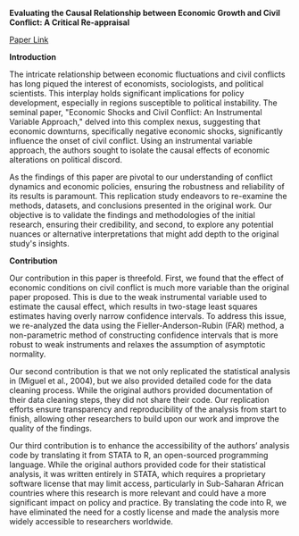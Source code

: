 **Evaluating the Causal Relationship between Economic Growth and Civil Conflict: A Critical Re-appraisal**

[Paper Link](https://drive.google.com/file/d/1ZHcK9jtgeJEtlPmcP4_CmxKcbdn70_Lk/view)

**Introduction**

The intricate relationship between economic fluctuations and civil conflicts has long piqued the interest of economists, sociologists, and political scientists. This interplay holds significant implications for policy development, especially in regions susceptible to political instability. The seminal paper, "Economic Shocks and Civil Conflict: An Instrumental Variable Approach," delved into this complex nexus, suggesting that economic downturns, specifically negative economic shocks, significantly influence the onset of civil conflict. Using an instrumental variable approach, the authors sought to isolate the causal effects of economic alterations on political discord.

As the findings of this paper are pivotal to our understanding of conflict dynamics and economic policies, ensuring the robustness and reliability of its results is paramount. This replication study endeavors to re-examine the methods, datasets, and conclusions presented in the original work. Our objective is to validate the findings and methodologies of the initial research, ensuring their credibility, and second, to explore any potential nuances or alternative interpretations that might add depth to the original study's insights. 

**Contribution**


Our contribution in this paper is threefold. First, we found that the effect of economic conditions on civil conflict is much more variable than the original paper proposed. This is due to the weak instrumental variable used to estimate the causal effect, which results in two-stage least squares estimates having overly narrow confidence intervals. To address this issue, we re-analyzed the data using the Fieller-Anderson-Rubin (FAR) method, a non-parametric method of constructing confidence intervals that is more robust to weak instruments and relaxes the assumption of asymptotic normality.

Our second contribution is that we not only replicated the statistical analysis in (Miguel et al., 2004), but we also provided detailed code for the data cleaning process. While the original authors provided documentation of their data cleaning steps, they did not share their code. Our replication efforts ensure transparency and reproducibility of the analysis from start to finish, allowing other researchers to build upon our work and improve the quality of
the findings.

Our third contribution is to enhance the accessibility of the authors’ analysis code by translating it from STATA to R, an open-sourced programming language. While the original authors provided code for their statistical analysis, it was written entirely in STATA, which requires a proprietary software license that may limit access, particularly in Sub-Saharan African countries where this research is more relevant and could have a more significant impact on policy and practice. By translating the code into R, we have eliminated the need for a costly license and made the analysis more widely accessible to researchers worldwide.
